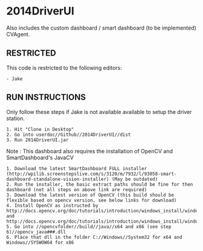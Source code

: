2014DriverUI
============

Also includes the custom dashboard / smart dashboard (to be implemented) CVAgent.

RESTRICTED
------------
This code is restricted to the following editors:

	- Jake

RUN INSTRUCTIONS
------------
  Only follow these steps if Jake is not available available to setup the driver station.
  
	1. Hit "Clone in Desktop"
	2. Go into userdoc//Github//2014DriverUI//dist
	3. Run 2014DriverUI.jar
	
  
  Note : This dashboard also requires the installation of OpenCV and SmartDashboard's JavaCV
	
	1. Download the latest SmartDashboard FULL installer (http://wpilib.screenstepslive.com/s/3120/m/7932/l/93058-smart-dashboard-standalone-vision-installer) (May be outdated)
	2. Run the installer, the basic extract paths should be fine for then dashboard (not all steps on above link are required)
	3. Download the latest version of OpenCV (this build should be flexible based on opencv version, see below links for download)
	4. Install OpenCV as instructed by http://docs.opencv.org/doc/tutorials/introduction/windows_install/windows_install.html and http://docs.opencv.org/doc/tutorials/introduction/windows_install/windows_install.html#windowssetpathandenviromentvariable
	5. Go into //opencvfolder//build//java//x64 and x86 (see step 6)//opencv_java###.dll
	6. Place that dll in the folder C://Windows//System32 for x64 and Windows//SYSWOW64 for x86
